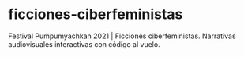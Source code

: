 # ficciones-ciberfeministas
Festival Pumpumyachkan 2021 | Ficciones ciberfeministas.  Narrativas audiovisuales interactivas con código al vuelo. 
